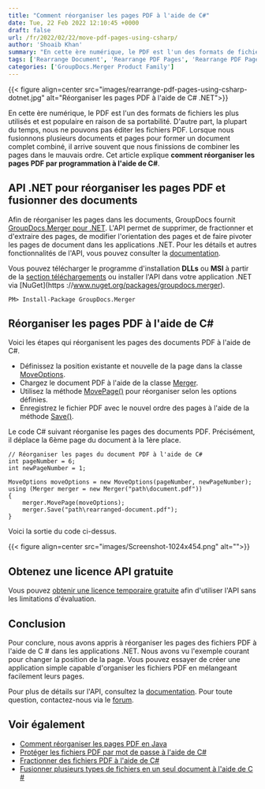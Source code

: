 ```yaml
---
title: "Comment réorganiser les pages PDF à l'aide de C#"
date: Tue, 22 Feb 2022 12:10:45 +0000
draft: false
url: /fr/2022/02/22/move-pdf-pages-using-csharp/
author: 'Shoaib Khan'
summary: "En cette ère numérique, le PDF est l'un des formats de fichiers les plus utilisés et est populaire en raison de sa portabilité. D'autre part, la plupart du temps, nous ne pouvons pas éditer les fichiers PDF. Lorsque nous fusionnons plusieurs documents et pages pour former un document complet combiné, il arrive souvent que nous finissions de combiner les pages dans le mauvais ordre. Cet article explique **comment réorganiser les pages PDF par programmation à l'aide de C#**."
tags: ['Rearrange Document', 'Rearrange PDF Pages', 'Rearrange PDF Pages in CSharp']
categories: ['GroupDocs.Merger Product Family']
---
```




{{< figure align=center src="images/rearrange-pdf-pages-using-csharp-dotnet.jpg" alt="Réorganiser les pages PDF à l'aide de C# .NET">}}


En cette ère numérique, le PDF est l'un des formats de fichiers les plus utilisés et est populaire en raison de sa portabilité. D'autre part, la plupart du temps, nous ne pouvons pas éditer les fichiers PDF. Lorsque nous fusionnons plusieurs documents et pages pour former un document complet combiné, il arrive souvent que nous finissions de combiner les pages dans le mauvais ordre. Cet article explique **comment réorganiser les pages PDF par programmation à l'aide de C#**.

## API .NET pour réorganiser les pages PDF et fusionner des documents

Afin de réorganiser les pages dans les documents, GroupDocs fournit [GroupDocs.Merger pour .NET](https://products.groupdocs.com/merger/net/). L'API permet de supprimer, de fractionner et d'extraire des pages, de modifier l'orientation des pages et de faire pivoter les pages de document dans les applications .NET. Pour les détails et autres fonctionnalités de l'API, vous pouvez consulter la [documentation](https://docs.groupdocs.com/merger/net/).

Vous pouvez télécharger le programme d'installation **DLLs** ou **MSI** à partir de la [section téléchargements](https://downloads.groupdocs.com/merger) ou installer l'API dans votre application .NET via [NuGet](https ://www.nuget.org/packages/groupdocs.merger).

```
PM> Install-Package GroupDocs.Merger
```

## Réorganiser les pages PDF à l'aide de C#

Voici les étapes qui réorganisent les pages des documents PDF à l'aide de C#.

* Définissez la position existante et nouvelle de la page dans la classe [MoveOptions](https://apireference.groupdocs.com/merger/net/groupdocs.merger.domain.options/moveoptions).
* Chargez le document PDF à l'aide de la classe [Merger](https://apireference.groupdocs.com/merger/net/groupdocs.merger/merger).
* Utilisez la méthode [MovePage()](https://apireference.groupdocs.com/merger/net/groupdocs.merger/merger/methods/movepage) pour réorganiser selon les options définies.
* Enregistrez le fichier PDF avec le nouvel ordre des pages à l'aide de la méthode [Save()](https://apireference.groupdocs.com/merger/net/groupdocs.merger/merger/methods/save/index).

Le code C# suivant réorganise les pages des documents PDF. Précisément, il déplace la 6ème page du document à la 1ère place.

```
// Réorganiser les pages du document PDF à l'aide de C#
int pageNumber = 6;
int newPageNumber = 1;

MoveOptions moveOptions = new MoveOptions(pageNumber, newPageNumber);
using (Merger merger = new Merger("path\document.pdf"))
{
    merger.MovePage(moveOptions);
    merger.Save("path\rearranged-document.pdf");
}
```

Voici la sortie du code ci-dessus.



{{< figure align=center src="images/Screenshot-1024x454.png" alt="">}}


## Obtenez une licence API gratuite

Vous pouvez [obtenir une licence temporaire gratuite](https://purchase.groupdocs.com/temporary-license) afin d'utiliser l'API sans les limitations d'évaluation.

## Conclusion

Pour conclure, nous avons appris à réorganiser les pages des fichiers PDF à l'aide de C # dans les applications .NET. Nous avons vu l'exemple courant pour changer la position de la page. Vous pouvez essayer de créer une application simple capable d'organiser les fichiers PDF en mélangeant facilement leurs pages.

Pour plus de détails sur l'API, consultez la [documentation](https://docs.groupdocs.com/merger/). Pour toute question, contactez-nous via le [forum](https://forum.groupdocs.com/).

## Voir également

* [Comment réorganiser les pages PDF en Java](https://blog.groupdocs.com/2022/03/10/move-pdf-pages-in-java/)
* [Protéger les fichiers PDF par mot de passe à l'aide de C#](https://blog.groupdocs.com/2021/11/17/lock-unlock-pdf-files-with-password-using-csharp/)
* [Fractionner des fichiers PDF à l'aide de C#](https://blog.groupdocs.com/2021/10/11/split-pdf-files-in-csharp/)
* [Fusionner plusieurs types de fichiers en un seul document à l'aide de C #](https://blog.groupdocs.com/2021/05/04/merge-multiple-file-types-using-csharp/)





